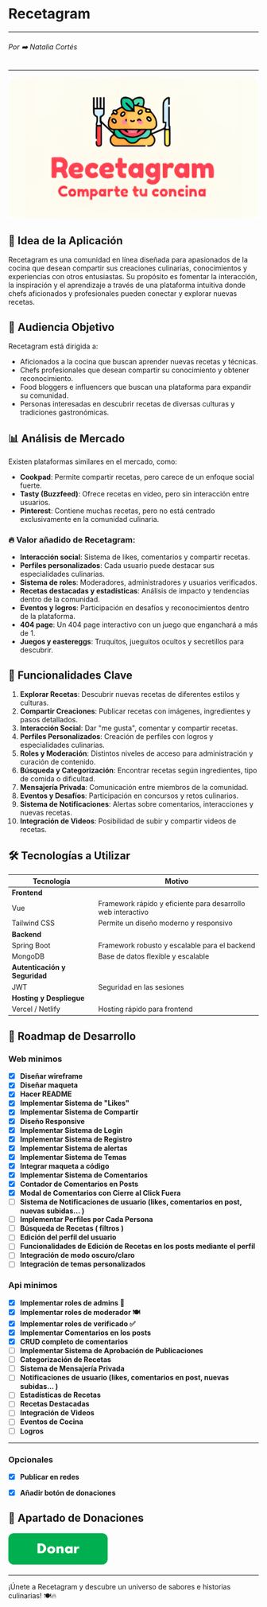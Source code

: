 # Recetagram

---

###### Por ➡️ Natalia Cortés

---

![Imagen de portada de Recetagram](./src/assets/Frame.png)

## 📌 Idea de la Aplicación

Recetagram es una comunidad en línea diseñada para apasionados de la cocina que desean compartir sus creaciones culinarias, conocimientos y experiencias con otros entusiastas. Su propósito es fomentar la interacción, la inspiración y el aprendizaje a través de una plataforma intuitiva donde chefs aficionados y profesionales pueden conectar y explorar nuevas recetas.

## 🎯 Audiencia Objetivo

Recetagram está dirigida a:

- Aficionados a la cocina que buscan aprender nuevas recetas y técnicas.
- Chefs profesionales que desean compartir su conocimiento y obtener reconocimiento.
- Food bloggers e influencers que buscan una plataforma para expandir su comunidad.
- Personas interesadas en descubrir recetas de diversas culturas y tradiciones gastronómicas.

## 📊 Análisis de Mercado

Existen plataformas similares en el mercado, como:

- **Cookpad**: Permite compartir recetas, pero carece de un enfoque social fuerte.
- **Tasty (Buzzfeed)**: Ofrece recetas en video, pero sin interacción entre usuarios.
- **Pinterest**: Contiene muchas recetas, pero no está centrado exclusivamente en la comunidad culinaria.

### 🔥 Valor añadido de Recetagram:

- **Interacción social**: Sistema de likes, comentarios y compartir recetas.
- **Perfiles personalizados**: Cada usuario puede destacar sus especialidades culinarias.
- **Sistema de roles**: Moderadores, administradores y usuarios verificados.
- **Recetas destacadas y estadísticas**: Análisis de impacto y tendencias dentro de la comunidad.
- **Eventos y logros**: Participación en desafíos y reconocimientos dentro de la plataforma.
- **404 page**: Un 404 page interactivo con un juego que enganchará a más de 1.
- **Juegos y eastereggs**: Truquitos, jueguitos ocultos y secretillos para descubrir.

## 🚀 Funcionalidades Clave

1. **Explorar Recetas**: Descubrir nuevas recetas de diferentes estilos y culturas.
2. **Compartir Creaciones**: Publicar recetas con imágenes, ingredientes y pasos detallados.
3. **Interacción Social**: Dar "me gusta", comentar y compartir recetas.
4. **Perfiles Personalizados**: Creación de perfiles con logros y especialidades culinarias.
5. **Roles y Moderación**: Distintos niveles de acceso para administración y curación de contenido.
6. **Búsqueda y Categorización**: Encontrar recetas según ingredientes, tipo de comida o dificultad.
7. **Mensajería Privada**: Comunicación entre miembros de la comunidad.
8. **Eventos y Desafíos**: Participación en concursos y retos culinarios.
9. **Sistema de Notificaciones**: Alertas sobre comentarios, interacciones y nuevas recetas.
10. **Integración de Videos**: Posibilidad de subir y compartir videos de recetas.

## 🛠️ Tecnologías a Utilizar

| Tecnología                    | Motivo                                                       |
| ----------------------------- | ------------------------------------------------------------ |
| **Frontend**                  |
| Vue                           | Framework rápido y eficiente para desarrollo web interactivo |
| Tailwind CSS                  | Permite un diseño moderno y responsivo                       |
| **Backend**                   |
| Spring Boot                   | Framework robusto y escalable para el backend                |
| MongoDB                       | Base de datos flexible y escalable                           |
| **Autenticación y Seguridad** |
| JWT                           | Seguridad en las sesiones                                    |
| **Hosting y Despliegue**      |
| Vercel / Netlify              | Hosting rápido para frontend                                 |

## 🎯 Roadmap de Desarrollo

### Web minimos

- [x] **Diseñar wireframe**
- [x] **Diseñar maqueta**
- [x] **Hacer README**
- [x] **Implementar Sistema de "Likes"**
- [x] **Implementar Sistema de Compartir**
- [x] **Diseño Responsive**
- [x] **Implementar Sistema de Login**
- [x] **Implementar Sistema de Registro**
- [x] **Implementar Sistema de alertas**
- [x] **Implementar Sistema de Temas**
- [x] **Integrar maqueta a código**
- [x] **Implementar Sistema de Comentarios**
- [x] **Contador de Comentarios en Posts**
- [x] **Modal de Comentarios con Cierre al Click Fuera**
- [ ] **Sistema de Notificaciones de usuario (likes, comentarios en post, nuevas subidas... )**
- [ ] **Implementar Perfiles por Cada Persona**
- [ ] **Búsqueda de Recetas ( filtros )**
- [ ] **Edición del perfil del usuario**
- [ ] **Funcionalidades de Edición de Recetas en los posts mediante el perfil**
- [ ] **Integración de modo oscuro/claro**
- [ ] **Integración de temas personalizados**

### Api minimos

- [x] **Implementar roles de admins 🍴**
- [x] **Implementar roles de moderador 🍽️**
- [x] **Implementar roles de verificado ✅**
- [x] **Implementar Comentarios en los posts**
- [x] **CRUD completo de comentarios**
- [ ] **Implementar Sistema de Aprobación de Publicaciones**
- [ ] **Categorización de Recetas**
- [ ] **Sistema de Mensajería Privada**
- [ ] **Notificaciones de usuario (likes, comentarios en post, nuevas subidas... )**
- [ ] **Estadísticas de Recetas**
- [ ] **Recetas Destacadas**
- [ ] **Integración de Videos**
- [ ] **Eventos de Cocina**
- [ ] **Logros**

---
### Opcionales

- [x] **Publicar en redes**
- [x] **Añadir botón de donaciones**


## 💖 Apartado de Donaciones

[![Donaciones](./src/assets/Boton-Donar2.png)](https://www.paypal.com/donate/?hosted_button_id=EB3DVQQSPB88Q)

---

¡Únete a Recetagram y descubre un universo de sabores e historias culinarias! 🍽️🔥
